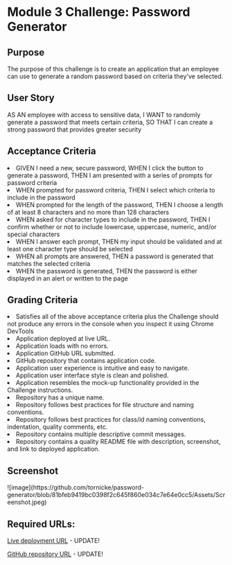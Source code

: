 <h1>Module 3 Challenge: Password Generator</h2>

<h2>Purpose</h2>
<p>The purpose of this challenge is to create an application that an employee can use to generate a random password based on criteria they've selected.</p>

<h2>User Story</h2>
<p>AS AN employee with access to sensitive data, I WANT to randomly generate a password that meets certain criteria, SO THAT I can create a strong password that provides greater security</p>

<h2>Acceptance Criteria</h2>
<p>
<li>GIVEN I need a new, secure password, WHEN I click the button to generate a password, THEN I am presented with a series of prompts for password criteria</li>
<li>WHEN prompted for password criteria, THEN I select which criteria to include in the password</li>
<li>WHEN prompted for the length of the password, THEN I choose a length of at least 8 characters and no more than 128 characters</li>
<li>WHEN asked for character types to include in the password, THEN I confirm whether or not to include lowercase, uppercase, numeric, and/or special characters</li>
<li>WHEN I answer each prompt, THEN my input should be validated and at least one character type should be selected</li>
<li>WHEN all prompts are answered, THEN a password is generated that matches the selected criteria</li>
<li>WHEN the password is generated, THEN the password is either displayed in an alert or written to the page</li></p>

<h2>Grading Criteria</h2>
<p><li>Satisfies all of the above acceptance criteria plus the Challenge should not produce any errors in the console when you inspect it using Chrome DevTools</li>
<li>Application deployed at live URL.</li>
<li>Application loads with no errors.</li>
<li>Application GitHub URL submitted.</li>
<li>GitHub repository that contains application code.</li>
<li>Application user experience is intuitive and easy to navigate.</li>
<li>Application user interface style is clean and polished.</li>
<li>Application resembles the mock-up functionality provided in the Challenge instructions.</li>
<li>Repository has a unique name.</li>
<li>Repository follows best practices for file structure and naming conventions.</li>
<li>Repository follows best practices for class/id naming conventions, indentation, quality comments, etc.</li>
<li>Repository contains multiple descriptive commit messages.</li>
<li>Repository contains a quality README file with description, screenshot, and link to deployed application.</li></p>

<h2>Screenshot</h2>
![image](https://github.com/tornicke/password-generator/blob/81bfeb9419bc0398f2c645f860e034c7e64e0cc5/Assets/Screenshot.jpeg)

<h2>Required URLs:</h2>

[Live deployment URL](LINK) - UPDATE!

[GitHub repository URL](LINK) - UPDATE!
